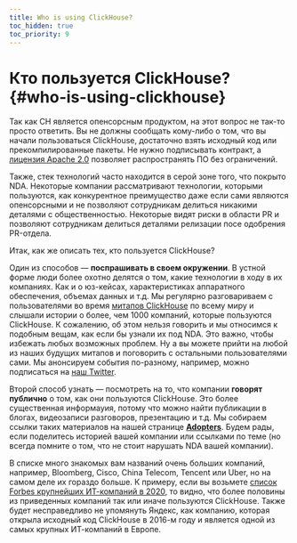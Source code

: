 ```yaml
---
title: Who is using ClickHouse?
toc_hidden: true
toc_priority: 9
---
```


# Кто пользуется ClickHouse? {#who-is-using-clickhouse}

Так как CH является опенсорсным продуктом, на этот вопрос не так-то просто ответить. Вы не должны сообщать кому-либо о том, что вы начали пользоваться ClickHouse, достаточно взять исходный код или прекомпилированные пакеты. Не нужно подписывать контракт, а [лицензия Apache 2.0](https://github.com/ClickHouse/ClickHouse/blob/master/LICENSE) позволяет распространять ПО без ограничений.

Также, стек технологий часто находится в серой зоне того, что покрыто NDA. Некоторые компании рассматривают технологии, которыми пользуются, как конкурентное преимущество даже если сами являются опенсорсными и не позволяют сотрудникам делиться никакими деталями с общественностью. Некоторые видят риски в области PR и позволяют сотрудникам делиться деталями релизации посе одобрения PR-отдела.

Итак, как же описать тех, кто пользуется ClickHouse?

Один из способов — **поспрашивать в своем окружении**. В устной форме люди более охотно делятся о том, какие технологии в ходу в их компаниях. Как и о юз-кейсах, характеристиках аппаратного обеспечения, объемах данных и т.д. Мы регулярно разговариваем с пользователями во время [митапов ClickHouse](https://www.youtube.com/channel/UChtmrD-dsdpspr42P_PyRAw/playlists) по всему миру и слышали истории о более, чем 1000 компаний, которые пользуются ClickHouse. К сожалению, об этом нельзя говорить и мы относимся к подобным вещам, как если бы узнали их под NDA. Это важно, чтобы избежать любых возможных проблем. Ну а вы можете прийти на любой из наших будущих митапов и поговорить с остальными пользователями сами. Мы анонсируем события по-разному, например, можно подписаться на [наш Twitter](http://twitter.com/ClickHouseDB/).

Второй способ узнать — посмотреть на то, что компании **говорят публично** о том, как они пользуются ClickHouse. Это более существенная информауия, потому что можно найти публикации в блогах, видеозаписи разговоров, презентацию и т.д. Мы собираем ссылки таких материалов на нашей странице **[Adopters](../../introduction/adopters.md)**. Будем рады, если поделитесь историей вашей компании или ссылками по теме (но всегда помните о том, что не стоит нарушать NDA вашей компании).

В списке много знакомых вам названий очень больших компаний, например, Bloomberg, Cisco, China Telecom, Tencent или Uber, но на самом деле их гораздо больше. К примеру, если вы возьмете [список Forbes крупнейших ИТ-компаний в 2020](https://www.forbes.com/sites/hanktucker/2020/05/13/worlds-largest-technology-companies-2020-apple-stays-on-top-zoom-and-uber-debut/), то видно, что более половины из приведенных компаний так или иначе пользуются ClickHouse. Также будет несправедливо не упомянуть Яндекс, как компанию, которая открыла исходный код ClickHouse в 2016-м году и является одной из самых крупных ИТ-компаний в Европе.
